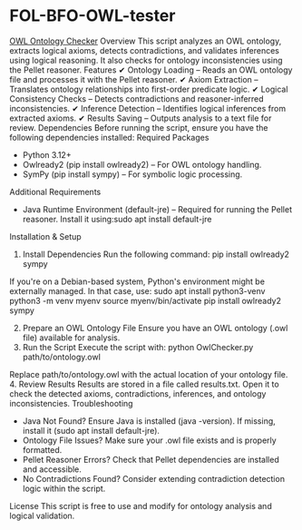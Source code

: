 # FOL-BFO-OWL-tester
[OWL Ontology Checker](https://owl-tester-service-davidkoepsell.replit.app/)
Overview
This script analyzes an OWL ontology, extracts logical axioms, detects contradictions, and validates inferences using logical reasoning. It also checks for ontology inconsistencies using the Pellet reasoner.
Features
✔ Ontology Loading – Reads an OWL ontology file and processes it with the Pellet reasoner.
✔ Axiom Extraction – Translates ontology relationships into first-order predicate logic.
✔ Logical Consistency Checks – Detects contradictions and reasoner-inferred inconsistencies.
✔ Inference Detection – Identifies logical inferences from extracted axioms.
✔ Results Saving – Outputs analysis to a text file for review.
Dependencies
Before running the script, ensure you have the following dependencies installed:
Required Packages
- Python 3.12+
- Owlready2 (pip install owlready2) – For OWL ontology handling.
- SymPy (pip install sympy) – For symbolic logic processing.

Additional Requirements
- Java Runtime Environment (default-jre) – Required for running the Pellet reasoner. Install it using:sudo apt install default-jre


Installation & Setup
1. Install Dependencies
Run the following command:
pip install owlready2 sympy


If you're on a Debian-based system, Python's environment might be externally managed. In that case, use:
sudo apt install python3-venv
python3 -m venv myenv
source myenv/bin/activate
pip install owlready2 sympy


2. Prepare an OWL Ontology File
Ensure you have an OWL ontology (.owl file) available for analysis.
3. Run the Script
Execute the script with:
python OwlChecker.py path/to/ontology.owl


Replace path/to/ontology.owl with the actual location of your ontology file.
4. Review Results
Results are stored in a file called results.txt. Open it to check the detected axioms, contradictions, inferences, and ontology inconsistencies.
Troubleshooting
- Java Not Found? Ensure Java is installed (java -version). If missing, install it (sudo apt install default-jre).
- Ontology File Issues? Make sure your .owl file exists and is properly formatted.
- Pellet Reasoner Errors? Check that Pellet dependencies are installed and accessible.
- No Contradictions Found? Consider extending contradiction detection logic within the script.

License
This script is free to use and modify for ontology analysis and logical validation.
